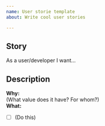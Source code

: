 ```yaml
---
name: User storie template
about: Write cool user stories

---
```


## Story

As a user/developer I want...

## Description

**Why:**  
(What value does it have? For whom?)  
**What:**
 - [ ] (Do this)
